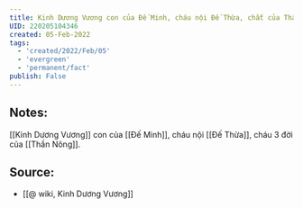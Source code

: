 ```yaml
---
title: Kinh Dương Vương con của Đế Minh, cháu nội Đế Thừa, chắt của Thần Nông
UID: 220205104346
created: 05-Feb-2022
tags:
  - 'created/2022/Feb/05'
  - 'evergreen'
  - 'permanent/fact'
publish: False
---
```

## Notes:
[[Kinh Dương Vương]] con của [[Đế Minh]], cháu nội [[Đế Thừa]], cháu 3 đời của [[Thần Nông]].

## Source:
- [[@ wiki, Kinh Dương Vương]]


